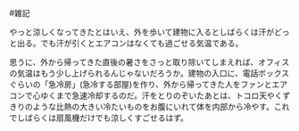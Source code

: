 #雑記

やっと涼しくなってきたとはいえ、外を歩いて建物に入るとしばらくは汗がどっと出る。でも汗が引くとエアコンはなくても過ごせる気温である。



思うに、外から帰ってきた直後の暑さをさっと取り除いてしまえれば、オフィスの気温はもう少し上げられるんじゃないだろうか。建物の入口に、電話ボックスぐらいの「急冷房」(急冷する部屋)を作り、外から帰ってきた人をファンとエアコンで心ゆくまで急速冷却するのだ。汗をとりのぞいたあとは、トコロ天やくずきりのような比熱の大きい冷たいものをお腹にいれて体を内部から冷やす。これでしばらくは扇風機だけでも涼しくすごせるはず。

<!--  -->






